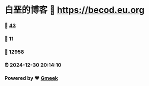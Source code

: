 # 白垩的博客 :link: https://becod.eu.org 
### :page_facing_up: [43](https://becod.eu.org/tag.html) 
### :speech_balloon: 11 
### :hibiscus: 12958 
### :alarm_clock: 2024-12-30 20:14:10 
### Powered by :heart: [Gmeek](https://github.com/Meekdai/Gmeek)
